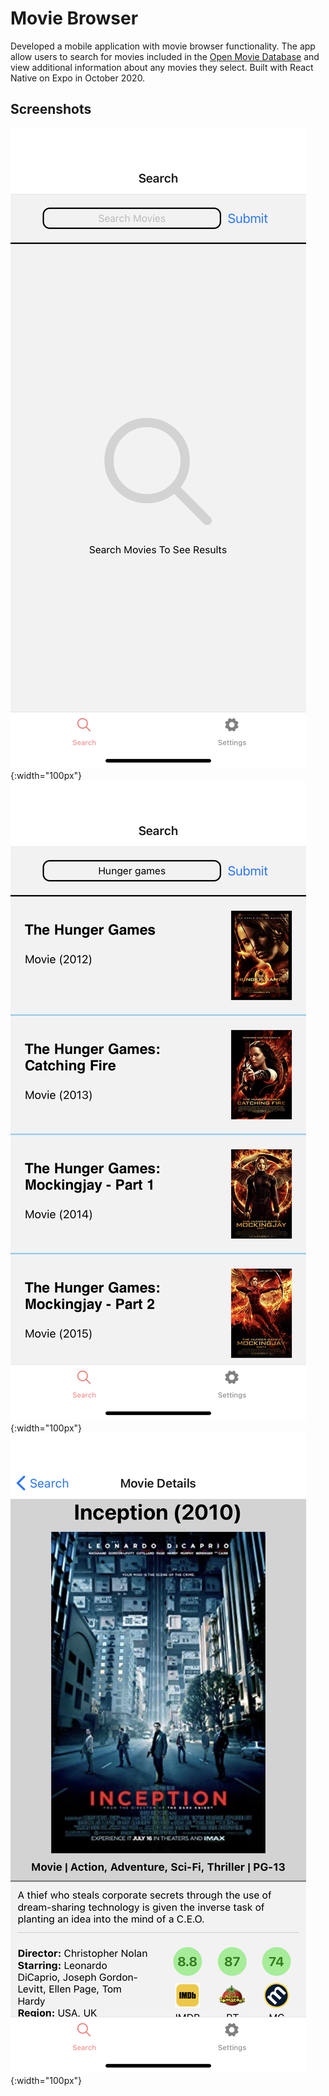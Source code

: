 # Movie Browser
Developed a mobile application with movie browser functionality. The app allow users to
search for movies included in the [Open Movie Database](http://www.omdbapi.com/)
and view additional information about any movies they select. Built with React Native on
Expo in October 2020.

## Screenshots
![Alt text](./assets/home.PNG?raw=true){:width="100px"}
![Alt text](./assets/search.PNG?raw=true){:width="100px"}
![Alt text](./assets/details.PNG?raw=true){:width="100px"}
